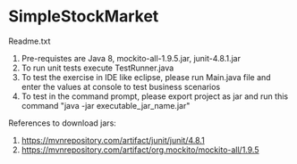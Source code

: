 # SimpleStockMarket
Readme.txt
1. Pre-requistes are Java 8, mockito-all-1.9.5.jar, junit-4.8.1.jar
2. To run unit tests execute TestRunner.java 
3. To test the exercise in IDE like eclipse, please run Main.java file and enter the values at console to test business scenarios
4. To test in the command prompt, please export project as jar and run this command "java -jar executable_jar_name.jar"

References to download jars:
1. https://mvnrepository.com/artifact/junit/junit/4.8.1
2. https://mvnrepository.com/artifact/org.mockito/mockito-all/1.9.5
